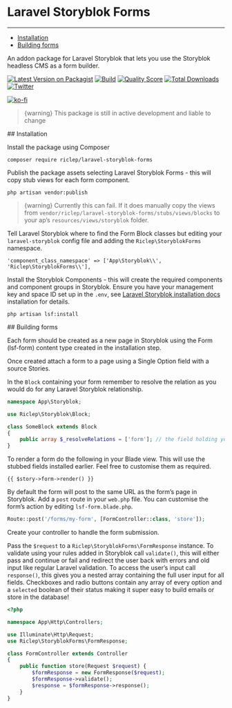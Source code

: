 # Laravel Storyblok Forms

---

- [Installation](#installation)
- [Building forms](#building-forms)

An addon package for Laravel Storyblok that lets you use the Storyblok headless CMS as a form builder.

[![Latest Version on Packagist](https://img.shields.io/packagist/v/riclep/laravel-storyblok-forms.svg?style=flat-square)](https://packagist.org/packages/riclep/laravel-storyblok-forms)
[![Build](https://img.shields.io/scrutinizer/build/g/riclep/laravel-storyblok-forms?style=flat-square)](https://scrutinizer-ci.com/g/riclep/laravel-storyblok-forms)
[![Quality Score](https://img.shields.io/scrutinizer/quality/g/riclep/laravel-storyblok-forms?style=flat-square)](https://scrutinizer-ci.com/g/riclep/laravel-storyblok-forms)
[![Total Downloads](https://img.shields.io/packagist/dt/riclep/laravel-storyblok-forms.svg?style=flat-square)](https://packagist.org/packages/riclep/laravel-storyblok-forms)
[![Twitter](https://img.shields.io/twitter/follow/riclep.svg?style=social&label=Follow)](https://twitter.com/intent/follow?screen_name=riclep)

[![ko-fi](https://ko-fi.com/img/githubbutton_sm.svg)](https://ko-fi.com/M4M2C42W6)


> {warning} This package is still in active development and liable to change

<a name="installation">
## Installation
</a>

Install the package using Composer

`composer require riclep/laravel-storyblok-forms`

Publish the package assets selecting Laravel Storyblok Forms - this will copy stub views for each form component.

`php artisan vendor:publish`

> {warning} Currently this can fail. If it does manually copy the views from `vendor/riclep/laravel-storyblok-forms/stubs/views/blocks` to your ap’s `resources/views/storyblok` folder.

Tell Laravel Storyblok where to find the Form Block classes but editing your `laravel-storyblok` config file and adding the `Riclep\StoryblokForms` namespace.

`'component_class_namespace' => ['App\Storyblok\\', 'Riclep\StoryblokForms\\'],`

Install the Storyblok Components - this will create the required components and component groups in Storyblok. Ensure you have your management key and space ID set up in the `.env`, see [Laravel Storyblok installation docs](https://github.com/RicLeP/laravel-storyblok) installation for details.

`php artisan lsf:install`

<a name="building-forms">
## Building forms
</a>

Each form should be created as a new page in Storyblok using the Form (lsf-form) content type created in the installation step.

Once created attach a form to a page using a Single Option field with a source Stories.

In the `Block` containing your form remember to resolve the relation as you would do for any Laravel Storyblok relationship.

```php
namespace App\Storyblok;

use Riclep\Storyblok\Block;

class SomeBlock extends Block
{
	public array $_resolveRelations = ['form']; // the field holding your form
}
```

To render a form do the following in your Blade view. This will use the stubbed fields installed earlier. Feel free to customise them as required.

```blade
{{ $story->form->render() }}
```

By default the form will post to the same URL as the form’s page in Storyblok. Add a `post` route in your `web.php` file. You can customise the form’s action by editing `lsf-form.blade.php`.

```php
Route::post('/forms/my-form', [FormController::class, 'store']);
```

Create your controller to handle the form submission.

Pass the `$request` to a `Riclep\StoryblokForms\FormResponse` instance. To validate using your rules added in Storyblok call `validate()`, this will either pass and continue or fail and redirect the user back with errors and old input like regular Laravel validation. To access the user’s input call `response()`, this gives you a nested array containing the full user input for all fields. Checkboxes and radio buttons contain any array of every option and a `selected` boolean of their status making it super easy to build emails or store in the database!

```php
<?php

namespace App\Http\Controllers;

use Illuminate\Http\Request;
use Riclep\StoryblokForms\FormResponse;

class FormController extends Controller
{
    public function store(Request $request) {
		$formResponse = new FormResponse($request);
	    $formResponse->validate();
	    $response = $formResponse->response();
	}
}
```